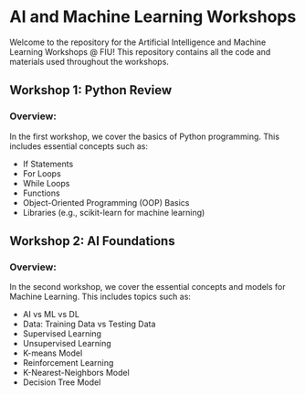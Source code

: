 # AI and Machine Learning Workshops
Welcome to the repository for the Artificial Intelligence and Machine Learning Workshops @ FIU! This repository contains all the code and materials used throughout the workshops.
## Workshop 1: Python Review
### Overview:
In the first workshop, we cover the basics of Python programming. This includes essential concepts such as:

- If Statements
- For Loops
- While Loops
- Functions
- Object-Oriented Programming (OOP) Basics
- Libraries (e.g., scikit-learn for machine learning)

## Workshop 2: AI Foundations
### Overview:
In the second workshop, we cover the essential concepts and models for Machine Learning. This includes topics such as:

- AI vs ML vs DL
- Data: Training Data vs Testing Data
- Supervised Learning
- Unsupervised Learning
- K-means Model
- Reinforcement Learning
- K-Nearest-Neighbors Model
- Decision Tree Model